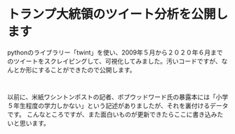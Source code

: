 # トランプ大統領のツイート分析を公開します
pythonのライブラリー「twint」を使い、2009年５月から２０２０年６月までのツイートをスクレイピングして、可視化してみました。汚いコードですが、なんとか形にすることができたので公開します。
```


```
以前に、米紙ワシントンポストの記者、ボブウッドワード氏の暴露本には「小学５年生程度の学力しかない」という記述がありましたが、それを裏付けるデータです。
こんなところですが、また面白いものが更新できたらここに書き込みたいと思います。
　
